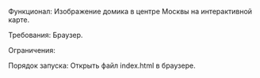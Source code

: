 Функционал:
Изображение домика в центре Москвы на интерактивной карте.

Требования:
Браузер.

Ограничения:


Порядок запуска:
Открыть файл index.html в браузере.
